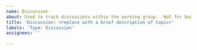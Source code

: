 ```yaml
---
name: Discussion
about: Used to track discussions within the working group.  Not for bugs/feature requests.
title: 'Discussion: <replace with a brief description of topic>'
labels: 'Type: Discussion'
assignees: ''

---
```


<!---
Use this issue to track discussions within this working group.
Delete this header and add details about the discussion topic.

Please do you file reports for bugs/feature requests for AMP in this repo.
Instead please use the amphtml repo for bugs/feature requests:
https://github.com/ampproject/amphtml/blob/master/CONTRIBUTING.md#report-a-bug
-->
